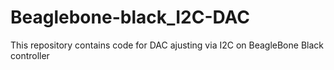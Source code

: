 # Beaglebone-black_I2C-DAC
This repository contains code for DAC ajusting via I2C on BeagleBone Black controller
